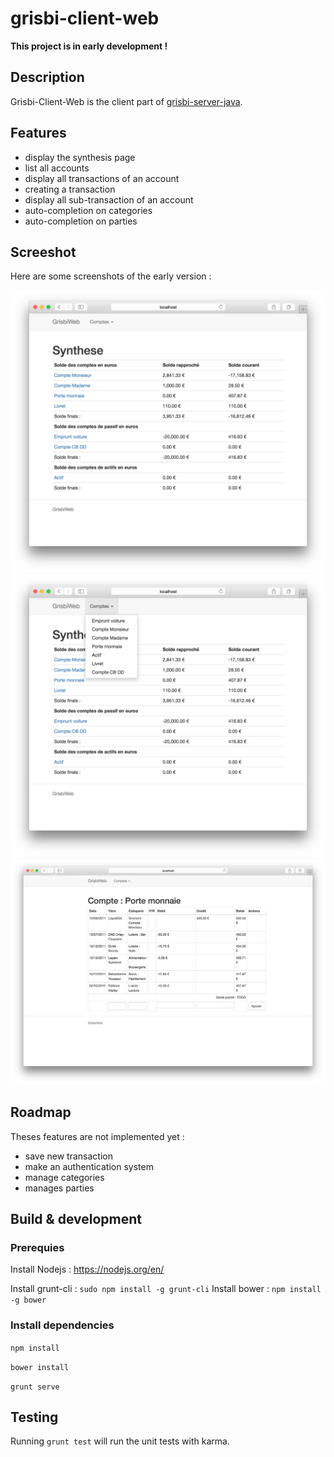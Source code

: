 # grisbi-client-web

**This project is in early development !**

## Description
Grisbi-Client-Web is the client part of [grisbi-server-java](https://github.com/herve-loiret/grisbi-server-java).

## Features
- display the synthesis page
- list all accounts
- display all transactions of an account
- creating a transaction
- display all sub-transaction of an account
- auto-completion on categories
- auto-completion on parties


## Screeshot

Here are some screenshots of the early version :

![screenshot home page](https://github.com/herve-loiret/grisbi-client-web/blob/master/screenshot/ss_synthesis.png?raw=true "Home page")
![screenshot accounts](https://github.com/herve-loiret/grisbi-client-web/blob/master/screenshot/ss_account_list.png?raw=true "Accounts list")
![screenshot account page](https://github.com/herve-loiret/grisbi-client-web/blob/master/screenshot/ss_porte_monnaie.png?raw=true "Account page")

## Roadmap
Theses features are not implemented yet :
- save new transaction
- make an authentication system
- manage categories
- manages parties

## Build & development

### Prerequies 

Install Nodejs : https://nodejs.org/en/

Install grunt-cli :
`sudo npm install -g grunt-cli`
Install bower : 
`npm install -g bower`

### Install dependencies 

`npm install`

`bower install`

`grunt serve` 

## Testing

Running `grunt test` will run the unit tests with karma.
